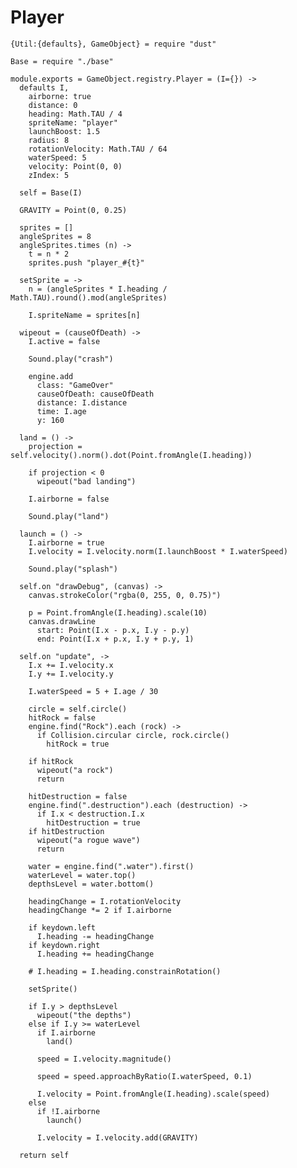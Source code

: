 Player
======

    {Util:{defaults}, GameObject} = require "dust"

    Base = require "./base"

    module.exports = GameObject.registry.Player = (I={}) ->
      defaults I,
        airborne: true
        distance: 0
        heading: Math.TAU / 4
        spriteName: "player"
        launchBoost: 1.5
        radius: 8
        rotationVelocity: Math.TAU / 64
        waterSpeed: 5
        velocity: Point(0, 0)
        zIndex: 5

      self = Base(I)

      GRAVITY = Point(0, 0.25)

      sprites = []
      angleSprites = 8
      angleSprites.times (n) ->
        t = n * 2
        sprites.push "player_#{t}"

      setSprite = ->
        n = (angleSprites * I.heading / Math.TAU).round().mod(angleSprites)

        I.spriteName = sprites[n]

      wipeout = (causeOfDeath) ->
        I.active = false
    
        Sound.play("crash")
    
        engine.add
          class: "GameOver"
          causeOfDeath: causeOfDeath
          distance: I.distance
          time: I.age
          y: 160
    
      land = () ->
        projection = self.velocity().norm().dot(Point.fromAngle(I.heading))

        if projection < 0
          wipeout("bad landing")

        I.airborne = false

        Sound.play("land")
    
      launch = () ->
        I.airborne = true
        I.velocity = I.velocity.norm(I.launchBoost * I.waterSpeed)
    
        Sound.play("splash")
    
      self.on "drawDebug", (canvas) ->
        canvas.strokeColor("rgba(0, 255, 0, 0.75)")
    
        p = Point.fromAngle(I.heading).scale(10)
        canvas.drawLine
          start: Point(I.x - p.x, I.y - p.y)
          end: Point(I.x + p.x, I.y + p.y, 1)
    
      self.on "update", ->
        I.x += I.velocity.x
        I.y += I.velocity.y

        I.waterSpeed = 5 + I.age / 30

        circle = self.circle()
        hitRock = false
        engine.find("Rock").each (rock) ->
          if Collision.circular circle, rock.circle()
            hitRock = true
    
        if hitRock
          wipeout("a rock")
          return
    
        hitDestruction = false
        engine.find(".destruction").each (destruction) ->
          if I.x < destruction.I.x
            hitDestruction = true
        if hitDestruction
          wipeout("a rogue wave")
          return
    
        water = engine.find(".water").first()
        waterLevel = water.top()
        depthsLevel = water.bottom()
    
        headingChange = I.rotationVelocity
        headingChange *= 2 if I.airborne
    
        if keydown.left
          I.heading -= headingChange
        if keydown.right
          I.heading += headingChange
    
        # I.heading = I.heading.constrainRotation()
    
        setSprite()
    
        if I.y > depthsLevel
          wipeout("the depths")
        else if I.y >= waterLevel
          if I.airborne
            land()
    
          speed = I.velocity.magnitude()
    
          speed = speed.approachByRatio(I.waterSpeed, 0.1)
    
          I.velocity = Point.fromAngle(I.heading).scale(speed)
        else
          if !I.airborne
            launch()

          I.velocity = I.velocity.add(GRAVITY)
    
      return self
